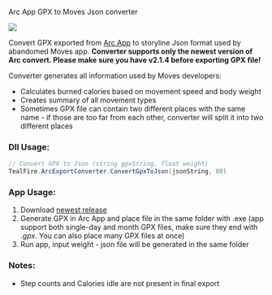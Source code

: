 Arc App GPX to Moves Json converter

![][image-1]

Convert GPX exported from [Arc App][1] to storyline Json format used by abandomed Moves app. **Converter supports only the newest version of Arc convert. Please make sure you have v2.1.4 before exporting GPX file!**

Converter generates all information used by Moves developers:
- Calculates burned calories based on movement speed and body weight
- Creates summary of all movement types
- Sometimes GPX file can contain two different places with the same name - if those are too far from each other, converter will split it into two different places

### Dll Usage:
```cs
// Convert GPX to Json (string gpxString, float weight) 
TealFire.ArcExportConverter.ConvertGpxToJson(jsonString, 80)
```

### App Usage:
1. Download [newest release][2]
2. Generate GPX in Arc App and place file in the same folder with .exe (app support both single-day and month GPX files, make sure they end with *.gpx*. You can also place many GPX files at once)
3. Run app, input weight - json file will be generated in the same folder

### Notes:
- Step counts and Calories idle are not present in final export

[1]:	https://itunes.apple.com/app/arc-app-location-activity-tracker/id1063151918?mt=8
[2]:	https://github.com/bionicl/Arc-app-export-converter/releases/

[image-1]:	https://i.imgur.com/8vDVujB.png